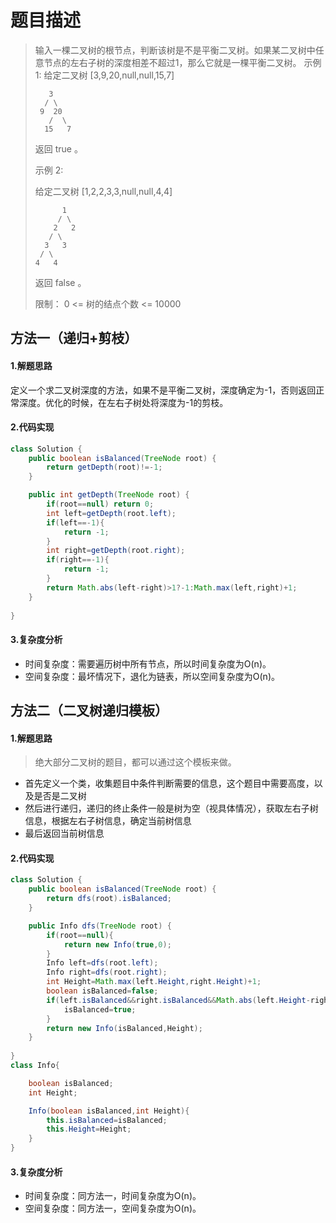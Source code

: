 # 题目描述
> 输入一棵二叉树的根节点，判断该树是不是平衡二叉树。如果某二叉树中任意节点的左右子树的深度相差不超过1，那么它就是一棵平衡二叉树。
> 示例 1:
> 给定二叉树 [3,9,20,null,null,15,7]
>
>        3   
>       / \   
>      9  20
>        /  \    
>       15   7 
>
> 返回 true 。
>
> 示例 2:
>
> 给定二叉树 [1,2,2,3,3,null,null,4,4]
>
>           1
>          / \
>         2   2
>        / \    
>       3   3  
>      / \  
>     4   4 
>
> 返回 false 。
>
> 
>
> 限制：
> 0 <= 树的结点个数 <= 10000

## 方法一（递归+剪枝）
#### 1.解题思路
定义一个求二叉树深度的方法，如果不是平衡二叉树，深度确定为-1，否则返回正常深度。优化的时候，在左右子树处将深度为-1的剪枝。

#### 2.代码实现

```java
class Solution {
    public boolean isBalanced(TreeNode root) {
        return getDepth(root)!=-1;
    }

    public int getDepth(TreeNode root) {
        if(root==null) return 0;
        int left=getDepth(root.left);
        if(left==-1){
            return -1;
        }
        int right=getDepth(root.right);
        if(right==-1){
            return -1;
        }
        return Math.abs(left-right)>1?-1:Math.max(left,right)+1;
    }
    
}

```
#### 3.复杂度分析
 - 时间复杂度：需要遍历树中所有节点，所以时间复杂度为O(n)。
 - 空间复杂度：最坏情况下，退化为链表，所以空间复杂度为O(n)。

## 方法二（二叉树递归模板）
#### 1.解题思路

> 绝大部分二叉树的题目，都可以通过这个模板来做。

 - 首先定义一个类，收集题目中条件判断需要的信息，这个题目中需要高度，以及是否是二叉树
 - 然后进行递归，递归的终止条件一般是树为空（视具体情况），获取左右子树信息，根据左右子树信息，确定当前树信息
 - 最后返回当前树信息

#### 2.代码实现

```java
class Solution {
    public boolean isBalanced(TreeNode root) {
        return dfs(root).isBalanced;
    }

    public Info dfs(TreeNode root) {
        if(root==null){
            return new Info(true,0);
        }
        Info left=dfs(root.left);
        Info right=dfs(root.right);
        int Height=Math.max(left.Height,right.Height)+1;
        boolean isBalanced=false;
        if(left.isBalanced&&right.isBalanced&&Math.abs(left.Height-right.Height)<=1){
            isBalanced=true;
        }
        return new Info(isBalanced,Height);
    }
    
}
class Info{

    boolean isBalanced;
    int Height;

    Info(boolean isBalanced,int Height){
        this.isBalanced=isBalanced;
        this.Height=Height;
    }
}
```
#### 3.复杂度分析
 - 时间复杂度：同方法一，时间复杂度为O(n)。
 - 空间复杂度：同方法一，空间复杂度为O(n)。
